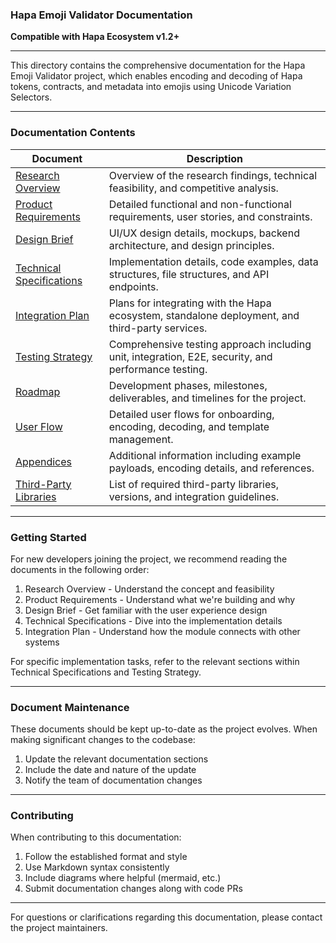 ### **Hapa Emoji Validator Documentation**
**Compatible with Hapa Ecosystem v1.2+**

---

This directory contains the comprehensive documentation for the Hapa Emoji Validator project, which enables encoding and decoding of Hapa tokens, contracts, and metadata into emojis using Unicode Variation Selectors.

---

### **Documentation Contents**

| **Document** | **Description** |
|--------------|-----------------|
| [Research Overview](research-overview.md) | Overview of the research findings, technical feasibility, and competitive analysis. |
| [Product Requirements](product-requirements.md) | Detailed functional and non-functional requirements, user stories, and constraints. |
| [Design Brief](design-brief.md) | UI/UX design details, mockups, backend architecture, and design principles. |
| [Technical Specifications](technical-specifications.md) | Implementation details, code examples, data structures, file structures, and API endpoints. |
| [Integration Plan](integration-plan.md) | Plans for integrating with the Hapa ecosystem, standalone deployment, and third-party services. |
| [Testing Strategy](testing-strategy.md) | Comprehensive testing approach including unit, integration, E2E, security, and performance testing. |
| [Roadmap](roadmap.md) | Development phases, milestones, deliverables, and timelines for the project. |
| [User Flow](user-flow.md) | Detailed user flows for onboarding, encoding, decoding, and template management. |
| [Appendices](appendices.md) | Additional information including example payloads, encoding details, and references. |
| [Third-Party Libraries](third-party-libraries.md) | List of required third-party libraries, versions, and integration guidelines. |

---

### **Getting Started**

For new developers joining the project, we recommend reading the documents in the following order:

1. Research Overview - Understand the concept and feasibility
2. Product Requirements - Understand what we're building and why
3. Design Brief - Get familiar with the user experience design
4. Technical Specifications - Dive into the implementation details
5. Integration Plan - Understand how the module connects with other systems

For specific implementation tasks, refer to the relevant sections within Technical Specifications and Testing Strategy.

---

### **Document Maintenance**

These documents should be kept up-to-date as the project evolves. When making significant changes to the codebase:

1. Update the relevant documentation sections
2. Include the date and nature of the update
3. Notify the team of documentation changes

---

### **Contributing**

When contributing to this documentation:

1. Follow the established format and style
2. Use Markdown syntax consistently
3. Include diagrams where helpful (mermaid, etc.)
4. Submit documentation changes along with code PRs

---

For questions or clarifications regarding this documentation, please contact the project maintainers. 